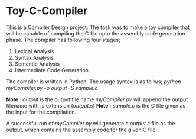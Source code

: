 # Toy-C-Compiler
This is a Compiler Design project. The task was to make a toy compiler that will be capable of compiling the C file upto the assembly code generation phase.
The compiler has following four stages;
1) Lexical Analysis
2) Syntax Analysis
3) Semantic Analysis
4) Intermediate Code Generation.

The compiler is written in Python.
The usage syntax is as follws;
*python myCompiler.py -o output -S sample.c*

**Note :** *output* is the output file name *myCompiler.py* will append the output filename with *.s* extension (*output.s*)
**Note :** *sample.c* is the C file given as the input for the compilation.

A successful run of *myCompiler.py* will generate a *output.s* file as the output, which contains the assembly code for the given C file.
